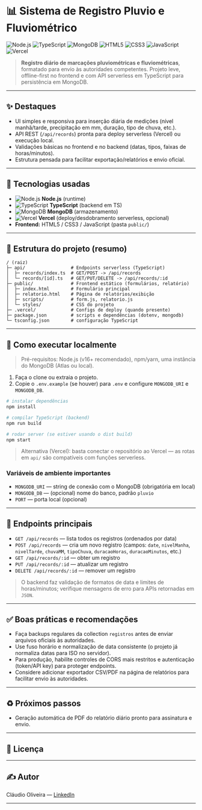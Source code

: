 # 📊 Sistema de Registro Pluvio e Fluviométrico

![Node.js](https://cdn.jsdelivr.net/gh/devicons/devicon/icons/nodejs/nodejs-original.svg) ![TypeScript](https://cdn.jsdelivr.net/gh/devicons/devicon/icons/typescript/typescript-original.svg) ![MongoDB](https://cdn.jsdelivr.net/gh/devicons/devicon/icons/mongodb/mongodb-original.svg) ![HTML5](https://cdn.jsdelivr.net/gh/devicons/devicon/icons/html5/html5-original.svg) ![CSS3](https://cdn.jsdelivr.net/gh/devicons/devicon/icons/css3/css3-original.svg) ![JavaScript](https://cdn.jsdelivr.net/gh/devicons/devicon/icons/javascript/javascript-original.svg) ![Vercel](https://assets.vercel.com/image/upload/q_auto/front/favicon/vercel/180x180.png)

> **Registro diário de marcações pluviométricas e fluviométricas**, formatado para envio às autoridades competentes. Projeto leve, offline-first no frontend e com API serverless em TypeScript para persistência em MongoDB.

---

## ✨ Destaques

* UI simples e responsiva para inserção diária de medições (nível manhã/tarde, precipitação em mm, duração, tipo de chuva, etc.).
* API REST (`/api/records`) pronta para deploy serverless (Vercel) ou execução local.
* Validações básicas no frontend e no backend (datas, tipos, faixas de horas/minutos).
* Estrutura pensada para facilitar exportação/relatórios e envio oficial.

---

## 🧭 Tecnologias usadas

* ![Node.js](https://cdn.jsdelivr.net/gh/devicons/devicon/icons/nodejs/nodejs-original.svg) **Node.js** (runtime)
* ![TypeScript](https://cdn.jsdelivr.net/gh/devicons/devicon/icons/typescript/typescript-original.svg) **TypeScript** (backend em TS)
* ![MongoDB](https://cdn.jsdelivr.net/gh/devicons/devicon/icons/mongodb/mongodb-original.svg) **MongoDB** (armazenamento)
* ![Vercel](https://assets.vercel.com/image/upload/q_auto/front/favicon/vercel/180x180.png) **Vercel** (deploy/desdobramento serverless, opcional)
* **Frontend:** HTML5 / CSS3 / JavaScript (pasta `public/`)

---

## 📁 Estrutura do projeto (resumo)

```
/ (raiz)
├─ api/                 # Endpoints serverless (TypeScript)
│  ├─ records/index.ts  # GET/POST -> /api/records
│  └─ records/[id].ts   # GET/PUT/DELETE -> /api/records/:id
├─ public/              # Frontend estático (formulários, relatório)
│  ├─ index.html        # Formulário principal
│  ├─ relatorio.html    # Página de relatórios/exibição
│  ├─ scripts/          # form.js, relatorio.js
│  └─ styles/           # CSS do projeto
├─ .vercel/             # Configs de deploy (quando presente)
├─ package.json         # scripts e dependências (dotenv, mongodb)
└─ tsconfig.json        # configuração TypeScript
```

---

## 🚀 Como executar localmente

> Pré-requisitos: Node.js (v16+ recomendado), npm/yarn, uma instância do MongoDB (Atlas ou local).

1. Faça o clone ou extraia o projeto.
2. Copie o `.env.example` (se houver) para `.env` e configure `MONGODB_URI` e `MONGODB_DB`.

```bash
# instalar dependências
npm install

# compilar TypeScript (backend)
npm run build

# rodar server (se estiver usando o dist build)
npm start
```

> Alternativa (Vercel): basta conectar o repositório ao Vercel — as rotas em `api/` são compatíveis com funções serverless.

### Variáveis de ambiente importantes

* `MONGODB_URI` — string de conexão com o MongoDB (obrigatória em local)
* `MONGODB_DB` — (opcional) nome do banco, padrão `pluvio`
* `PORT` — porta local (opcional)

---

## 🧪 Endpoints principais

* `GET /api/records` — lista todos os registros (ordenados por data)
* `POST /api/records` — cria um novo registro (campos: `date`, `nivelManha`, `nivelTarde`, `chuvaMM`, `tipoChuva`, `duracaoHoras`, `duracaoMinutos`, etc.)
* `GET /api/records/:id` — obter um registro
* `PUT /api/records/:id` — atualizar um registro
* `DELETE /api/records/:id` — remover um registro

> O backend faz validação de formatos de data e limites de horas/minutos; verifique mensagens de erro para APIs retornadas em `JSON`.

---

## ✅ Boas práticas e recomendações

* Faça backups regulares da collection `registros` antes de enviar arquivos oficiais às autoridades.
* Use fuso horário e normalização de data consistente (o projeto já normaliza datas para ISO no servidor).
* Para produção, habilite controles de CORS mais restritos e autenticação (token/API key) para proteger endpoints.
* Considere adicionar exportador CSV/PDF na página de relatórios para facilitar envio às autoridades.

---

## ♻️ Próximos passos 

* Geração automática de PDF do relatório diário pronto para assinatura e envio.

---

## 🧾 Licença



---

## ✍️ Autor

Cláudio Oliveira — [LinkedIn](https://www.linkedin.com/in/claudiohpo)

---

